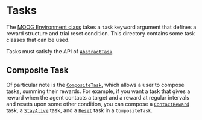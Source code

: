 # Tasks

The [MOOG Environment class](../environment.py) takes a `task` keyword argument
that defines a reward structure and trial reset condition. This directory
contains some task classes that can be used.

Tasks must satisfy the API of [`AbstractTask`](./abstract_task.py).

## Composite Task

Of particular note is the [`CompositeTask`](./composite_task.py), which allows a
user to compose tasks, summing their rewards. For example, if you want a task
that gives a reward when the agent contacts a target and a reward at regular
intervals and resets upon some other condition, you can compose a
[`ContactReward`](./contact_reward.py) task, a [`StayAlive`](./stay_alive.py)
task, and a [`Reset`](./reset.py) task in a `CompositeTask`.
